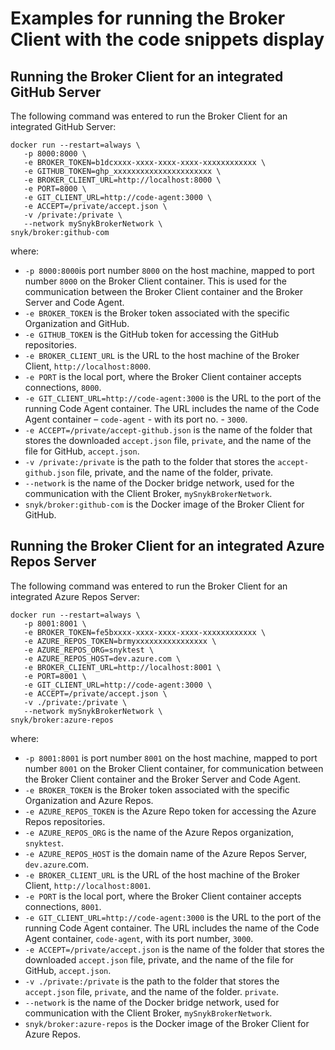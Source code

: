 # Examples for running the Broker Client with the code snippets display

## **Running the Broker Client for an integrated GitHub Server**

The following command was entered to run the Broker Client for an integrated GitHub Server:

```
docker run --restart=always \
   -p 8000:8000 \
   -e BROKER_TOKEN=b1dcxxxx-xxxx-xxxx-xxxx-xxxxxxxxxxxx \
   -e GITHUB_TOKEN=ghp_xxxxxxxxxxxxxxxxxxxxxx \
   -e BROKER_CLIENT_URL=http://localhost:8000 \
   -e PORT=8000 \
   -e GIT_CLIENT_URL=http://code-agent:3000 \
   -e ACCEPT=/private/accept.json \
   -v /private:/private \
   --network mySnykBrokerNetwork \
snyk/broker:github-com
```

where:

* `-p 8000:8000`is port number `8000` on the host machine, mapped to port number `8000` on the Broker Client container. This is used for the communication between the Broker Client container and the Broker Server and Code Agent.
* `-e BROKER_TOKEN` is the Broker token associated with the specific Organization and GitHub.
* `-e GITHUB_TOKEN` is the GitHub token for accessing the GitHub repositories.
* `-e BROKER_CLIENT_URL` is the URL to the host machine of the Broker Client, `http://localhost:8000`.
* `-e PORT` is the local port, where the Broker Client container accepts connections, `8000`.
* `-e GIT_CLIENT_URL=http://code-agent:3000` is the URL to the port of the running Code Agent container. The URL includes the name of the Code Agent container – `code-agent` - with its port no. - `3000`.
* `-e ACCEPT=/private/accept-github.json` is the name of the folder that stores the downloaded `accept.json` file, `private`, and the name of the file for GitHub, `accept.json`.
* `-v /private:/private` is the path to the folder that stores the `accept-github.json` file, private, and the name of the folder, private.
* `--network` is the name of the Docker bridge network, used for the communication with the Client Broker, `mySnykBrokerNetwork`.
* `snyk/broker:github-com` is the Docker image of the Broker Client for GitHub.

## **Running the Broker Client for an integrated Azure Repos Server**

The following command was entered to run the Broker Client for an integrated Azure Repos Server:

```
docker run --restart=always \
   -p 8001:8001 \
   -e BROKER_TOKEN=fe5bxxxx-xxxx-xxxx-xxxx-xxxxxxxxxxxx \
   -e AZURE_REPOS_TOKEN=brmyxxxxxxxxxxxxxxxx \
   -e AZURE_REPOS_ORG=snyktest \
   -e AZURE_REPOS_HOST=dev.azure.com \
   -e BROKER_CLIENT_URL=http://localhost:8001 \
   -e PORT=8001 \
   -e GIT_CLIENT_URL=http://code-agent:3000 \
   -e ACCEPT=/private/accept.json \
   -v ./private:/private \
   --network mySnykBrokerNetwork \
snyk/broker:azure-repos
```

where:

* `-p 8001:8001` is port number `8001` on the host machine, mapped to port number `8001` on the Broker Client container, for communication between the Broker Client container and the Broker Server and Code Agent.
* `-e BROKER_TOKEN` is the Broker token associated with the specific Organization and Azure Repos.
* `-e AZURE_REPOS_TOKEN` is the Azure Repo token for accessing the Azure Repos repositories.
* `-e AZURE_REPOS_ORG` is the name of the Azure Repos organization, `snyktest`.
* `-e AZURE_REPOS_HOST` is the domain name of the Azure Repos Server, `dev.azure`.com.
* `-e BROKER_CLIENT_URL` is the URL of the host machine of the Broker Client, `http://localhost:8001`.
* `-e PORT` is the local port, where the Broker Client container accepts connections, `8001`.
* `-e GIT_CLIENT_URL=http://code-agent:3000` is the URL to the port of the running Code Agent container. The URL includes the name of the Code Agent container, `code-agent`, with its port number, `3000`.
* `-e ACCEPT=/private/accept.json` is the name of the folder that stores the downloaded `accept.json` file, private, and the name of the file for GitHub, `accept.json`.
* `-v ./private:/private` is the path to the folder that stores the `accept.json` file, `private`, and the name of the folder. `private`.
* `--network` is the name of the Docker bridge network, used for communication with the Client Broker, `mySnykBrokerNetwork`.
* `snyk/broker:azure-repos` is the Docker image of the Broker Client for Azure Repos.
